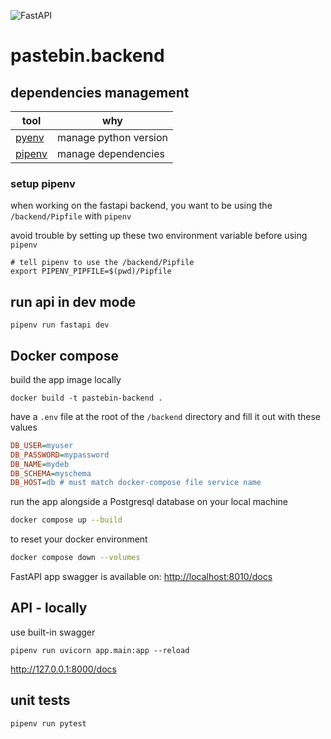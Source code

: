 ![FastAPI](https://img.shields.io/badge/FastAPI-005571?style=for-the-badge&logo=fastapi)

# pastebin.backend

## dependencies management

| tool                                                    | why                   |
| ------------------------------------------------------- | --------------------- |
| [pyenv](https://github.com/pyenv/pyenv)                 | manage python version |
| [pipenv](https://docs.pipenv.org/en/latest/basics.html) | manage dependencies   |

### setup pipenv

when working on the fastapi backend, you want to be using the
`/backend/Pipfile` with `pipenv`

avoid trouble by setting up these two environment variable before using `pipenv`

```
# tell pipenv to use the /backend/Pipfile
export PIPENV_PIPFILE=$(pwd)/Pipfile

```

## run api in dev mode

```
pipenv run fastapi dev
```

## Docker compose

build the app image locally

```
docker build -t pastebin-backend .
```

have a `.env` file at the root of the `/backend` directory and fill it out with
these values

```ini
DB_USER=myuser
DB_PASSWORD=mypassword
DB_NAME=mydeb
DB_SCHEMA=myschema
DB_HOST=db # must match docker-compose file service name
```

run the app alongside a Postgresql database on your local machine

```bash
docker compose up --build
```

to reset your docker environment

```bash
docker compose down --volumes
```

FastAPI app swagger is available on: [http://localhost:8010/docs](http://localhost:8010/docs)

## API - locally

use built-in swagger

```
pipenv run uvicorn app.main:app --reload
```

<http://127.0.0.1:8000/docs>

## unit tests

```bash
pipenv run pytest
```